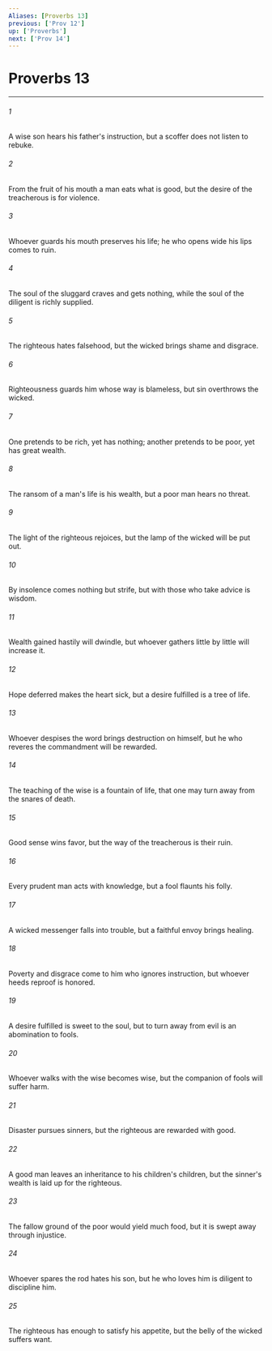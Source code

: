 ```yaml
---
Aliases: [Proverbs 13]
previous: ['Prov 12']
up: ['Proverbs']
next: ['Prov 14']
---
```

# Proverbs 13

***

 

###### 1 
A wise son hears his father's instruction, 
 but a scoffer does not listen to rebuke. 
 
 

###### 2 
From the fruit of his mouth a man eats what is good, 
 but the desire of the treacherous is for violence. 
 
 

###### 3 
Whoever guards his mouth preserves his life; 
 he who opens wide his lips comes to ruin. 
 
 

###### 4 
The soul of the sluggard craves and gets nothing, 
 while the soul of the diligent is richly supplied. 
 
 

###### 5 
The righteous hates falsehood, 
 but the wicked brings shame and disgrace. 
 
 

###### 6 
Righteousness guards him whose way is blameless, 
 but sin overthrows the wicked. 
 
 

###### 7 
One pretends to be rich, yet has nothing; 
 another pretends to be poor, yet has great wealth. 
 
 

###### 8 
The ransom of a man's life is his wealth, 
 but a poor man hears no threat. 
 
 

###### 9 
The light of the righteous rejoices, 
 but the lamp of the wicked will be put out. 
 
 

###### 10 
By insolence comes nothing but strife, 
 but with those who take advice is wisdom. 
 
 

###### 11 
Wealth gained hastily will dwindle, 
 but whoever gathers little by little will increase it. 
 
 

###### 12 
Hope deferred makes the heart sick, 
 but a desire fulfilled is a tree of life. 
 
 

###### 13 
Whoever despises the word brings destruction on himself, 
 but he who reveres the commandment will be rewarded. 
 
 

###### 14 
The teaching of the wise is a fountain of life, 
 that one may turn away from the snares of death. 
 
 

###### 15 
Good sense wins favor, 
 but the way of the treacherous is their ruin. 
 
 

###### 16 
Every prudent man acts with knowledge, 
 but a fool flaunts his folly. 
 
 

###### 17 
A wicked messenger falls into trouble, 
 but a faithful envoy brings healing. 
 
 

###### 18 
Poverty and disgrace come to him who ignores instruction, 
 but whoever heeds reproof is honored. 
 
 

###### 19 
A desire fulfilled is sweet to the soul, 
 but to turn away from evil is an abomination to fools. 
 
 

###### 20 
Whoever walks with the wise becomes wise, 
 but the companion of fools will suffer harm. 
 
 

###### 21 
Disaster pursues sinners, 
 but the righteous are rewarded with good. 
 
 

###### 22 
A good man leaves an inheritance to his children's children, 
 but the sinner's wealth is laid up for the righteous. 
 
 

###### 23 
The fallow ground of the poor would yield much food, 
 but it is swept away through injustice. 
 
 

###### 24 
Whoever spares the rod hates his son, 
 but he who loves him is diligent to discipline him. 
 
 

###### 25 
The righteous has enough to satisfy his appetite, 
 but the belly of the wicked suffers want.
 
